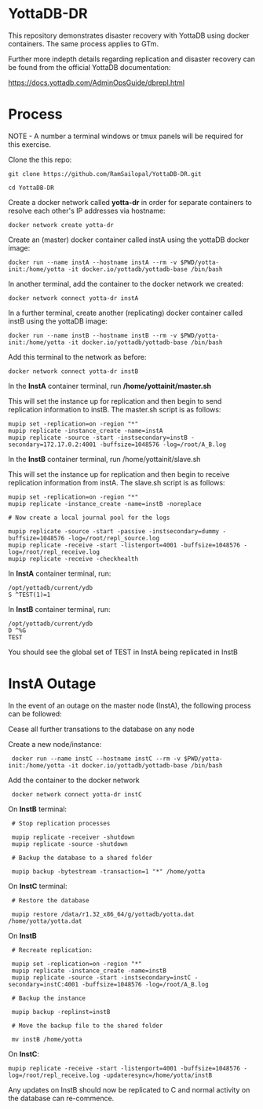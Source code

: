 # YottaDB-DR

This repository demonstrates disaster recovery with YottaDB using docker containers. The same process applies to GTm.

Further more indepth details regarding replication and disaster recovery can be found from the official YottaDB documentation:

https://docs.yottadb.com/AdminOpsGuide/dbrepl.html

# Process

NOTE - A number a terminal windows or tmux panels will be required for this exercise.

Clone the this repo:

    git clone https://github.com/RamSailopal/YottaDB-DR.git
    
    cd YottaDB-DR
    
Create a docker network called **yotta-dr** in order for separate containers to resolve each other's IP addresses via hostname:    

    docker network create yotta-dr
    
Create an (master) docker container called instA using the yottaDB docker image:
    
    docker run --name instA --hostname instA --rm -v $PWD/yotta-init:/home/yotta -it docker.io/yottadb/yottadb-base /bin/bash
    
In another terminal, add the container to the docker network we created:    
    
    docker network connect yotta-dr instA
    
In a further terminal, create another (replicating) docker container called instB using the yottaDB image:

    docker run --name instB --hostname instB --rm -v $PWD/yotta-init:/home/yotta -it docker.io/yottadb/yottadb-base /bin/bash
    
Add this terminal to the network as before:

    docker network connect yotta-dr instB
    
In the **InstA** container terminal, run **/home/yottainit/master.sh**

This will set the instance up for replication and then begin to send replication information to instB. The master.sh script is as follows:

    mupip set -replication=on -region "*"
    mupip replicate -instance_create -name=instA
    mupip replicate -source -start -instsecondary=instB -secondary=172.17.0.2:4001 -buffsize=1048576 -log=/root/A_B.log
    
In the **InstB** container terminal, run /home/yottainit/slave.sh

This will set the instance up for replication and then begin to receive replication information from instA. The slave.sh script is as follows:
    
    mupip set -replication=on -region "*"
    mupip replicate -instance_create -name=instB -noreplace
    
    # Now create a local journal pool for the logs
    
    mupip replicate -source -start -passive -instsecondary=dummy -buffsize=1048576 -log=/root/repl_source.log
    mupip replicate -receive -start -listenport=4001 -buffsize=1048576 -log=/root/repl_receive.log 
    mupip replicate -receive -checkhealth
    
In **InstA** container terminal, run:

    /opt/yottadb/current/ydb
    S ^TEST(1)=1
    
In **InstB** container terminal, run:
    
    /opt/yottadb/current/ydb
    D ^%G
    TEST
    
 You should see the global set of TEST in InstA being replicated in InstB
 
# InstA Outage

In the event of an outage on the master node (InstA), the following process can be followed:

Cease all further transations to the database on any node

Create a new node/instance:

     docker run --name instC --hostname instC --rm -v $PWD/yotta-init:/home/yotta -it docker.io/yottadb/yottadb-base /bin/bash
    
Add the container to the docker network

     docker network connect yotta-dr instC
     
On **InstB** terminal:

     # Stop replication processes

     mupip replicate -receiver -shutdown
     mupip replicate -source -shutdown
     
     # Backup the database to a shared folder
     
     mupip backup -bytestream -transaction=1 "*" /home/yotta
     
On **InstC** terminal:

     # Restore the database

     mupip restore /data/r1.32_x86_64/g/yottadb/yotta.dat /home/yotta/yotta.dat

On **InstB**

     # Recreate replication:

     mupip set -replication=on -region "*"
     mupip replicate -instance_create -name=instB
     mupip replicate -source -start -instsecondary=instC -secondary=instC:4001 -buffsize=1048576 -log=/root/A_B.log
     
     # Backup the instance
     
     mupip backup -replinst=instB
     
     # Move the backup file to the shared folder
     
     mv instB /home/yotta

On **InstC**:

    mupip replicate -receive -start -listenport=4001 -buffsize=1048576 -log=/root/repl_receive.log -updateresync=/home/yotta/instB
   
   
Any updates on InstB should now be replicated to C and normal activity on the database can re-commence.
